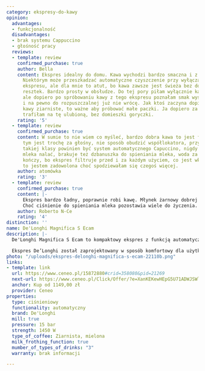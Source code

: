 ```yaml
---
category: ekspresy-do-kawy
opinion:
  advantages:
  - funkcjonalność
  disadvantages:
  - brak systemu Cappuccino
  - głośność pracy
  reviews:
  - template: review
    confirmed_purchase: true
    author: Bella
    content: Ekspres idealny do domu. Kawa wychodzi bardzo smaczna i z delikatną pianką.
      Niektórym może przeszkadzać automatyczne czyszczenie przy wyłączaniu i włączaniu
      ekspresu, ale dla mnie to atut, bo kawa zawsze jest świeża bez domieszki zastanych
      resztek. Bardzo prosty w obsłudze. Do tej pory piłam wyłącznie kawę rozpuszczalną,
      ale dopiero po spróbowaniu kawy z tego ekspresu poznałam smak wyśmienitej kawy
      i na pewno do rozpuszczalnej już nie wrócę. Jak ktoś zaczyna dopiero poznawać
      kawy ziarniste, to ważne aby próbować małe paczki. Ja dopiero za trzecim razem
      trafiłam na tę ulubioną, bez domieszki goryczki.
    rating: '5'
  - template: review
    confirmed_purchase: true
    content: W sumie to nie wiem co myśleć, bardzo dobra kawa to jest fakt, ale przy
      tym jest trochę za głośny, nie sposób obudzić współlokatora, przy ekspresie
      takiej klasy powinien być system automatycznego Capuccino, nigdy nie wiem ile
      mleka nalać, brakuje też dzbanuszka do spieniania mleka, woda za szybko się
      kończy, bo ekspres filtruje przed i za każdym użyciem, co jest wkurzające. Ogólnie
      to jestem zadowolona choć spodziewałam się czegoś więcej.
    author: atomówka
    rating: '3'
  - template: review
    confirmed_purchase: true
    content: |-
      Ekspres bardzo ładny, poprawnie robi kawę. Młynek żarnowy dobrej jakości. Ekspres generalnie solidnie wykonany.
      Choć ciśnienie do spieniania mleka pozostawia wiele do życzenia. Na potrzeby domowe może być. Do biura odpada absolutnie !!!
    author: Roberto N-Ce
    rating: '4'
distinction: ''
name: De'Longhi Magnifica S Ecam
description: |-
  De'Longhi Magnifica S Ecam to kompaktowy ekspres z funkcją automatycznego czyszczenia i odkamieniania. Wyposażony w systemy regulacji temperatury Thermoblock i Cappuccino pozwala na idealne spienianie mleka. Trzynastostopniowa regulacja zmielenia umożliwia komfortowe parzenie kawy zarówno ze świeżych ziaren, jak i z kawy już zmielonej.

  Ekspres De’Longhi został zaprojektowany w sposób komfortowy dla użytkowników. Wszystkie najpotrzebniejsze elementy umieszczono od frontu, dzięki czemu są one łatwo dostępne podczas codziennego użytkowania. Serce ekspresu stanowi stalowy młynek żarnowy odpowiedzialny za sprawne mielenie kawy, zachowując przy tym pełen jej aromat. Urządzenie dzięki dwóm niezależnym adapterom pozwala na parzenie dwóch kaw jednocześnie, co znacznie przyspiesza proces przygotowywania napojów. Użytkownik ma również możliwość dostosowania twardości wody, wybierając jeden z czterech dostępnych poziomów. To doskonały sposób na optymalizację częstotliwości odkamieniania.
photo: "/uploads/ekspres-delonghi-magnifica-s-ecam-22110b.png"
links:
- template: link
  url: https://www.ceneo.pl/15872880#crid=358080&pid=21269
  next-url: https://www.ceneo.pl/Click/Offer/?e=XanKEKewHEpG5U71ADWJSWlGyvc-j1b8JIIF9nh0MsypHuYAUWgtQY_7LRXHDN4yGmNkXIvnZtcV2w0qiX7h9ufYXM0XtmAN_OnwgFtoGqVT4aHuW_TXx6PHfeLbOsB-T1kPmnFdRMIvl4qBU3JGWRYYqv3_umRPNSsZiR8UzAqnIYA5a8_IKDN344Db6lL_ww3SA3mW7War3x6-PK2m-iy_wfFrGuQPpQAr5YzJQrPLMG2JwXF2X9iU4rUkoCdDhvR8rpbnybqZYj3K3cqSUMse6aNRdhALudx8l2LvUvl9GiTwif47dbSEHanIbSBy5rFvCOsxyb-lUEzCWQUN3ZyicZX9MNQLiL0PeXqwEAWlUEzCWQUN3TSUT56MhwZfFWqz27vetIuzAW2-QE0JgDZ1rW5U5fKUcI3POoQdqr70pHGwsSuCu8aPby40bA4Bmd0I3Wm1DfHLStle1ZF2rdhonBKlAmwuIv6NbArpcvoSAfiO0r1DvhPEXGcHBHl_&a=2&rc=notset
  anchor: Kup od 1149,00 zł
  provider: Ceneo
properties:
  type: ciśnieniowy
  functionality: automatyczny
  brand: De'Longhi
  mill: true
  pressure: 15 bar
  strength: 1450 W
  type_of_coffee: Ziarnista, mielona
  milk_frothing_function: true
  mumber_of_types_of_drinks: "3"
  warranty: brak informacji

---
```

